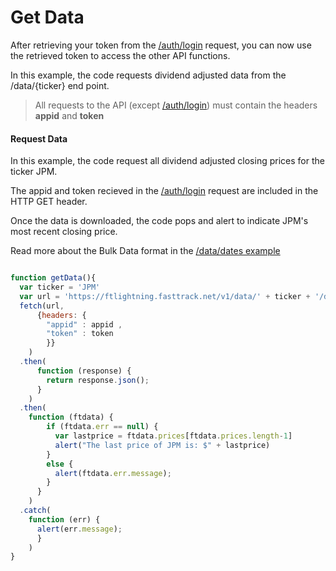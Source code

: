# Get Data



After retrieving your token from the [/auth/login](./01b-Login-Example.md) request, you can now use the retrieved token to access the other API functions.

In this example, the code requests dividend adjusted data from the /data/{ticker} end point. 

> All requests to the API (except [/auth/login](./01b-Login-Example.md)) must contain the headers **appid** and **token**

#### Request Data
In this example, the code request all dividend adjusted closing prices for the ticker JPM. 

The appid and token recieved in the [/auth/login](./01b-Login-Example.md) request are included in the HTTP GET header.

Once the data is downloaded, the code pops and alert to indicate JPM's most recent closing price.

Read more about the Bulk Data format in the [/data/dates example](./02-date_javascript.md)


``` javascript

function getData(){
  var ticker = 'JPM' 
  var url = 'https://ftlightning.fasttrack.net/v1/data/' + ticker + '/divadjprices'
  fetch(url,
      {headers: {
        "appid" : appid ,
        "token" : token
        }}
    )
  .then(
      function (response) {
        return response.json();
      }
    )
  .then(
    function (ftdata) {
        if (ftdata.err == null) {
          var lastprice = ftdata.prices[ftdata.prices.length-1]
          alert("The last price of JPM is: $" + lastprice)
        }
        else {
          alert(ftdata.err.message);
        }
      }
    )
  .catch(
    function (err) {
      alert(err.message);
      }
    )
}
```
